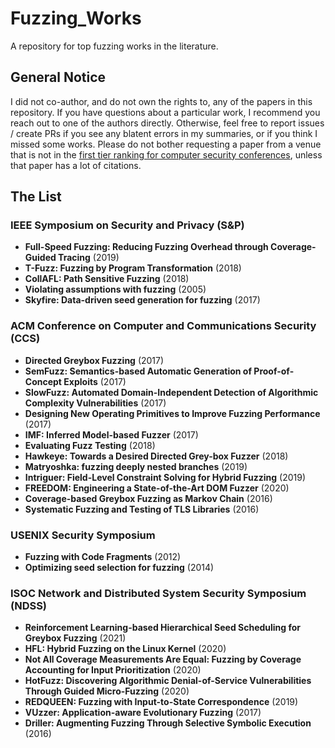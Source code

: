 # Fuzzing_Works
A repository for top fuzzing works in the literature.

## General Notice

I did not co-author, and do not own the rights to, any of the papers in this repository. If you have questions about a particular work, I recommend you reach out to one of the authors directly. Otherwise, feel free to report issues / create PRs if you see any blatent errors in my summaries, or if you think I missed some works. Please do not bother requesting a paper from a venue that is not in the [first tier ranking for computer security conferences](https://people.engr.tamu.edu/guofei/sec_conf_stat.htm), unless that paper has a lot of citations. 

## The List

### IEEE Symposium on Security and Privacy (S&P)

* **Full-Speed Fuzzing: Reducing Fuzzing Overhead through Coverage-Guided Tracing** (2019)
* **T-Fuzz: Fuzzing by Program Transformation** (2018)
* **CollAFL: Path Sensitive Fuzzing** (2018)
* **Violating assumptions with fuzzing** (2005)
* **Skyfire: Data-driven seed generation for fuzzing** (2017)

### ACM Conference on Computer and Communications Security (CCS)

* **Directed Greybox Fuzzing** (2017)
* **SemFuzz: Semantics-based Automatic Generation of Proof-of-Concept Exploits** (2017)
* **SlowFuzz: Automated Domain-Independent Detection of Algorithmic Complexity Vulnerabilities** (2017)
* **Designing New Operating Primitives to Improve Fuzzing Performance** (2017)
* **IMF: Inferred Model-based Fuzzer** (2017)
* **Evaluating Fuzz Testing** (2018)
* **Hawkeye: Towards a Desired Directed Grey-box Fuzzer** (2018)
* **Matryoshka: fuzzing deeply nested branches** (2019)
* **Intriguer: Field-Level Constraint Solving for Hybrid Fuzzing** (2019)
* **FREEDOM: Engineering a State-of-the-Art DOM Fuzzer** (2020)
* **Coverage-based Greybox Fuzzing as Markov Chain** (2016)
* **Systematic Fuzzing and Testing of TLS Libraries** (2016)

### USENIX Security Symposium

* **Fuzzing with Code Fragments** (2012)
* **Optimizing seed selection for fuzzing** (2014)

### ISOC Network and Distributed System Security Symposium (NDSS)

* **Reinforcement Learning-based Hierarchical Seed Scheduling for Greybox Fuzzing** (2021)
* **HFL: Hybrid Fuzzing on the Linux Kernel** (2020)
* **Not All Coverage Measurements Are Equal: Fuzzing by Coverage Accounting for Input Prioritization** (2020)
* **HotFuzz: Discovering Algorithmic Denial-of-Service Vulnerabilities Through Guided Micro-Fuzzing** (2020)
* **REDQUEEN: Fuzzing with Input-to-State Correspondence** (2019)
* **VUzzer: Application-aware Evolutionary Fuzzing** (2017)
* **Driller:  Augmenting Fuzzing Through Selective Symbolic Execution** (2016)

